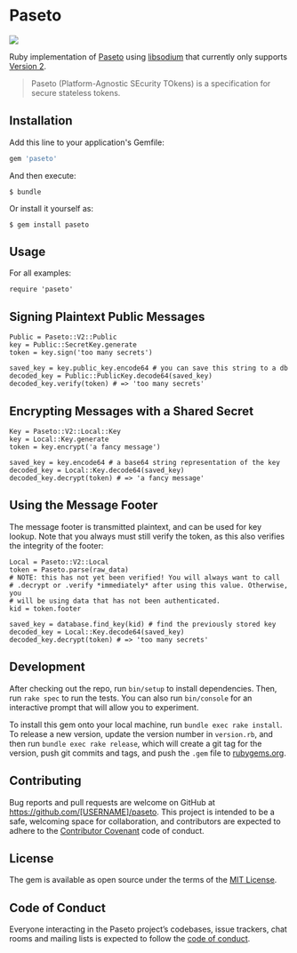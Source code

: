 # Paseto

![](https://travis-ci.org/mguymon/paseto.rb.svg?branch=master)

Ruby implementation of [Paseto](https://github.com/paragonie/paseto) using [libsodium](https://github.com/crypto-rb/rbnacl) that currently only supports [Version 2](https://github.com/paragonie/paseto/blob/master/docs/01-Protocol-Versions/Version2.md).

> Paseto (Platform-Agnostic SEcurity TOkens) is a specification for secure stateless tokens.

## Installation

Add this line to your application's Gemfile:

```ruby
gem 'paseto'
```

And then execute:

    $ bundle

Or install it yourself as:

    $ gem install paseto

## Usage

For all examples:

    require 'paseto'

## Signing Plaintext Public Messages

    Public = Paseto::V2::Public
    key = Public::SecretKey.generate
    token = key.sign('too many secrets')

    saved_key = key.public_key.encode64 # you can save this string to a db
    decoded_key = Public::PublicKey.decode64(saved_key)
    decoded_key.verify(token) # => 'too many secrets'

## Encrypting Messages with a Shared Secret

    Key = Paseto::V2::Local::Key
    key = Local::Key.generate
    token = key.encrypt('a fancy message')

    saved_key = key.encode64 # a base64 string representation of the key
    decoded_key = Local::Key.decode64(saved_key)
    decoded_key.decrypt(token) # => 'a fancy message'

## Using the Message Footer

The message footer is transmitted plaintext, and can be used for key lookup.
Note that you always must still verify the token, as this also verifies the
integrity of the footer:

    Local = Paseto::V2::Local
    token = Paseto.parse(raw_data)
    # NOTE: this has not yet been verified! You will always want to call
    # .decrypt or .verify *immediately* after using this value. Otherwise, you
    # will be using data that has not been authenticated.
    kid = token.footer

    saved_key = database.find_key(kid) # find the previously stored key
    decoded_key = Local::Key.decode64(saved_key)
    decoded_key.decrypt(token) # => 'too many secrets'

## Development

After checking out the repo, run `bin/setup` to install dependencies. Then, run `rake spec` to run the tests. You can also run `bin/console` for an interactive prompt that will allow you to experiment.

To install this gem onto your local machine, run `bundle exec rake install`. To release a new version, update the version number in `version.rb`, and then run `bundle exec rake release`, which will create a git tag for the version, push git commits and tags, and push the `.gem` file to [rubygems.org](https://rubygems.org).

## Contributing

Bug reports and pull requests are welcome on GitHub at https://github.com/[USERNAME]/paseto. This project is intended to be a safe, welcoming space for collaboration, and contributors are expected to adhere to the [Contributor Covenant](http://contributor-covenant.org) code of conduct.

## License

The gem is available as open source under the terms of the [MIT License](https://opensource.org/licenses/MIT).

## Code of Conduct

Everyone interacting in the Paseto project’s codebases, issue trackers, chat rooms and mailing lists is expected to follow the [code of conduct](https://github.com/[USERNAME]/paseto/blob/master/CODE_OF_CONDUCT.md).
